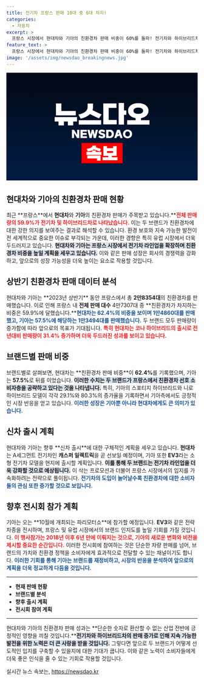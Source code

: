 ```yaml
---
title: 전기차 프랑스 판매 10대 중 6대 차지!
categories:
  - 자동차
excerpt: >
  프랑스 시장에서 현대차와 기아의 친환경차 판매 비중이 60%를 돌파! 전기차와 하이브리드차의 인기 상승과 함께 신형 모델 출시에 대한 기대가 커지고 있습니다. 기아는 6년 만의 파리모터쇼 참가로 새로운 전략 차종을 선보일 예정입니다. 클릭하여 자세한 이야기를 확인하세요!
feature_text: >
  프랑스 시장에서 현대차와 기아의 친환경차 판매 비중이 60%를 돌파! 전기차와 하이브리드차의 인기 상승과 함께 신형 모델 출시에 대한 기대가 커지고 있습니다. 기아는 6년 만의 파리모터쇼 참가로 새로운 전략 차종을 선보일 예정입니다. 클릭하여 자세한 이야기를 확인하세요!
image: '/assets/img/newsdao_breakingnews.jpg'
---
```


<p><img src="/assets/img/newsdao_breakingnews.jpg" alt="implanttips 속보" /></p>

<h2 data-ke-size="size26">현대차와 기아의 친환경차 판매 현황</h2>

<p data-ke-size="size16">최근 **프랑스**에서 <b>현대차</b>와 <b>기아</b>의 친환경차 판매가 주목받고 있습니다.**<b><span style="color: #ee2323;">전체 판매량의 59.9%가 전기차 및 하이브리드차로 나타났습니다.</span></b> 이는 두 브랜드가 친환경차에 대한 강한 의지를 보여주는 결과로 해석할 수 있습니다. 환경 보호와 지속 가능한 발전이 전 세계적으로 중요한 이슈로 부각되는 가운데, 이러한 경향은 특히 유럽 시장에서 더욱 두드러지고 있습니다. <b><span style="background-color: #21538527;">현대차와 기아는 프랑스 시장에서 전기차 라인업을 확장하며 친환경차 비중을 높일 계획을 세우고 있습니다.</span></b> 이와 같은 판매 성장은 회사의 경쟁력을 강화하고, 앞으로의 성장 가능성을 더욱 높이는 요소로 작용할 것입니다.</p>

<h2 data-ke-size="size26">상반기 친환경차 판매 데이터 분석</h2>

<p data-ke-size="size16">현대차와 기아는 **2023년 상반기** 동안 프랑스에서 총 <b>2만8354대</b>의 친환경차를 판매했습니다. 이로 인해 프랑스 내 <b>전체 판매 대수</b> 4만7307대 중 **친환경차가 차지하는 비중은 59.9%에 달했습니다.**<b><span style="color: #1a5490;">현대차는 62.4%의 비중을 보이며 1만4860대를 판매했고, 기아는 57.5%에 해당하는 1만3494대를 판매했습니다.</span></b> 두 브랜드 모두 판매량이 증가함에 따라 앞으로의 목표가 기대됩니다. <b><span style="color: #ee2323;">특히 현대차는 코나 하이브리드의 출시로 전년대비 판매량이 31.4% 증가하며 더욱 두드러진 성과를 보이고 있습니다.</span></b></p>

<h2 data-ke-size="size26">브랜드별 판매 비중</h2>

<p data-ke-size="size16">브랜드별로 살펴보면, 현대차는 **친환경차 판매 비중**이 <b>62.4%</b>를 기록했으며, 기아는 <b>57.5%</b>로 뒤를 이었습니다. <b><span style="background-color: #21538527;">이러한 수치는 두 브랜드가 프랑스에서 친환경차 선호 소비자층을 공략하고 있다는 것을 나타냅니다.</span></b> 특히, 기아의 스포티지 하이브리드와 니로 하이브리드 모델이 각각 29.1%와 80.3%의 증가율을 기록하면서 기아측에서도 긍정적인 시장 반응을 얻고 있습니다. <b><span style="color: #1a5490;">이러한 성장은 기아뿐 아니라 현대차에게도 큰 의미가 있습니다.</span></b></p>

<h2 data-ke-size="size26">신차 출시 계획</h2>

<p data-ke-size="size16">현대차와 기아는 향후 **신차 출시**에 대한 구체적인 계획을 세우고 있습니다. <b>현대차</b>는 A세그먼트 전기차인 <b>캐스퍼 일렉트릭</b>을 곧 선보일 예정이며, 기아 또한 <b>EV3</b>라는 소형 전기차 모델을 현지에 출시할 계획입니다. <b><span style="background-color: #21538527;">이를 통해 두 브랜드는 전기차 라인업을 더욱 강화할 것으로 예상됩니다.</span></b> 이 삭는 프로모션과 더불어 프랑스 시장에서의 입지를 가속화하려는 전략으로 풀이됩니다. <b><span style="color: #1a5490;">전기차의 도입이 늘어날수록 친환경차에 대한 소비자들의 관심 또한 증가할 것으로 보입니다.</span></b></p>

<h2 data-ke-size="size26">향후 전시회 참가 계획</h2>

<p data-ke-size="size16">기아는 오는 **10월에 개최되는 파리모터쇼**에 참가할 예정입니다. <b>EV3</b>와 같은 전략 차종을 전시하며, 프랑스 및 유럽 시장에서의 브랜드 인지도를 높일 기회를 가질 것입니다. <b><span style="color: #ee2323;">이 행사참가는 2018년 이후 6년 만에 이뤄지는 것으로, 기아의 새로운 변화와 비전을 제시할 중요한 순간입니다.</span></b> 이러한 전시회에 참여하는 것은 단순한 차량 판매를 넘어, 브랜드의 가치와 친환경 정책을 소비자에게 효과적으로 전달할 수 있는 채널이기도 합니다. <b><span style="color: #1a5490;">이러한 기회를 통해 기아는 브랜드를 재정비하고, 시장의 반응을 분석하여 앞으로의 계획을 더욱 정교하게 다듬을 것입니다.</span></b></p>

<hr>

<ul>
   <li><b>현재 판매 현황</b></li>
   <li><b>브랜드별 분석</b></li>
   <li><b>향후 출시 계획</b></li>
   <li><b>전시회 참여 계획</b></li>
</ul>

<hr>

<p data-ke-size="size16">현대차와 기아의 친환경차 판매 성과는 **단순한 숫자로 환산할 수 없는 산업 전반에 긍정적인 영향을 끼칠 것입니다.**<b><span style="background-color: #21538527;">전기차와 하이브리드차의 판매 증가로 인해 지속 가능한 발전을 위한 노력은 더 큰 사랑을 받을 것입니다.</span></b> 그렇다면 앞으로 두 브랜드가 어떻게 선도적인 입지를 구축할 수 있을지에 대한 기대가 큽니다. 이와 같은 노력이 소비자들에게 더욱 좋은 인식을 줄 수 있는 기회로 작용할 것입니다.</p>
실시간 뉴스 속보는, <a href="https://newsdao.kr" rel="dofollow">https://newsdao.kr</a>


